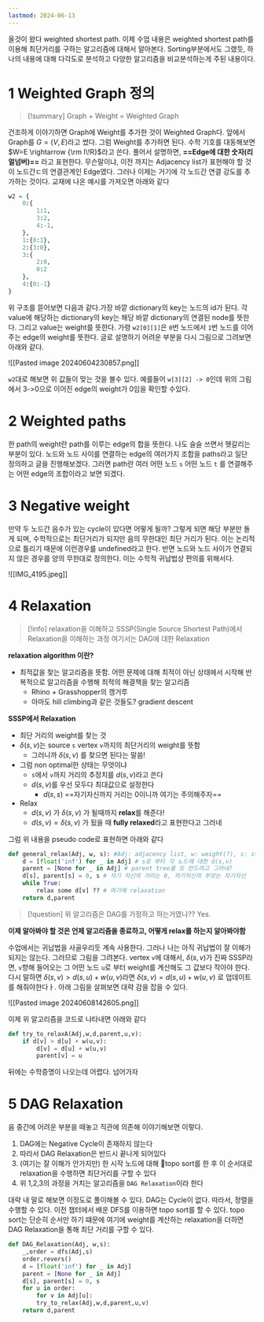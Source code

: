 ```yaml
---
lastmod: 2024-06-13
---
```

올것이 왔다 weighted shortest path. 이제 수업 내용은 weighted shortest path를 이용해 최단거리를 구하는 알고리즘에 대해서 알아본다. Sorting부분에서도 그랬듯, 하나의 내용에 대해 다각도로 분석하고 다양한 알고리즘을 비교분석하는게 주된 내용이다.

# 1 Weighted Graph 정의
> [!summary]
> Graph + Weight = Weighted Graph

건조하게 이야기하면 Graph에 Weight를 추가한 것이 Weighted Graph다. 앞에서 Graph를 $G=(V,E)$라고 썼다. 그럼 Weight를 추가하면 된다. 수학 기호를 대동해보면 $W=E \rightarrow {\rm I\!R}$라고 쓴다. 풀어서 설명하면, **==Edge에 대한 숫자(리얼넘버)==** 라고 표현한다. 무슨말이냐, 이전 까지는 Adjacency list가 표현해야 할 것이 노드간ㄷ의 연결관계인 Edge였다. 그러나 이제는 거기에 각 노드간 연결 강도를 추가하는 것이다. 교재에 나온 예시를 가져오면 아래와 같다

```python
w2 = {
	0:{
		1:1,
		3:2,
		4:-1,
	},
	1:{0:1},
	2:{3:0},
	3:{
		2:0,
		0:2
	},
	4:{0:-1}
}
```

위 구조를 뜯어보면 다음과 같다.가장 바깥 dictionary의 key는 노드의 id가 된다. 각 value에 해당하는 dictionary의 key는 해당 바깥 dictionary의 연결된 node를 뜻한다. 그리고 value는 weight를 뜻한다. 가령 `w2[0][1]`은 `0`번 노드에서 `1`번 노드를 이어주는 edge의 weight를 뜻한다. 글로 설명하기 어려운 부분을 다시 그림으로 그려보면 아래와 같다.

![[Pasted image 20240604230857.png]]

`w2`대로 해보면 위 값들이 맞는 것을 볼수 있다. 예를들어 `w[3][2] -> 0`인데 위의 그림에서 3->0으로 이어진 edge의 weight가 0임을 확인할 수있다.

# 2 Weighted paths
한 path의 weight란 path를 이루는 edge의 합을 뜻한다. 나도 슬슬 쓰면서 헷갈리는 부분이 있다. 노드와 노드 사이를 연결하는 edge의 여러가지 조합을 paths라고 일단 정의하고 글을 진행해보겠다. 그러면 path란 여러 어떤 노드 `s` 어떤 노드 `t` 를 연결해주는 어떤 edge의 조합이라고 보면 되겠다. 

# 3 Negative weight
만약 두 노드간 음수가 있는 cycle이 있다면 어떻게 될까? 그렇게 되면 해당 부분만 돌게 되며, 수학적으로는 최단거리가 되지만 음의 무한대인 최단 거리가 된다. 이는 논리적으로 틀리기 때문에 이런경우를 undefined라고 한다. 반면 노드와 노드 사이가 연결되지 않은 경우를 양의 무한대로 정의한다. 이는 수학적 귀납법상 편의를 위해서다.

![[IMG_4195.jpeg]]

# 4 Relaxation
> [!info] relaxation을 이해하고 SSSP(Single Source Shortest Path)에서 Relaxation을 이해하는 과정
> 여기서는 DAG에 대한 Relaxation

**relaxation algorithm 이란?**
- 최적값을 찾는 알고리즘을 뜻함. 어떤 문제에 대해 최적이 아닌 상태에서 시작해 반복적으로 알고리즘을 수행해 최적의 해결책을 찾는 알고리즘
	- Rhino + Grasshopper의 캥거루
	- 아마도 hill climbing과 같은 것들도? gradient descent

**SSSP에서 Relaxation**
- 최단 거리의 weight를 찾는 것
- $\delta(s,v)$는 source `s` vertex `v`까지의 최단거리의 weight를 뜻함
	- 그러니까 $\delta(s,v)$ 를 찾으면 된다는 말씀!
- 그럼 non optimal한 상태는 무엇이냐
	- `s`에서 `v`까지 거리의 추정치를 $d(s,v)$라고 쓴다
	- $d(s,v)$를 우선 모두다 최대값으로 설정한다
		- $d(s,s)$ ==자기자신까지 거리는 0이니까 여기는 주의해주자==
- Relax
	- $d(s,v)$ 가 $\delta(s,v)$ 가 될때까지 **relax**를 해준다!
	- $d(s,v)=\delta(s,v)$ 가 됬을 때 **fully relaxed**라고 표현한다고 그러네

그럼 위 내용을 pseudo code로 표현하면 아래와 같다

```python
def general_relax(Adj, w, s): #Adj: adjacency list, w: weight(?), s: start
	d = [float('inf') for _ in Adj] # s로 부터 각 노드에 대한 d(s,v)
	parent = [None for _ in Adj] # parent tree를 또 만드려고 그러네?
	d[s], parent[s] = 0, s # 자기 자신의 거리는 0, 자기자신의 부모는 자기자신
	while True:
		relax some d[v] ?? # 여기에 relaxation
	return d,parent
```
> [!question] 위 알고리즘은 DAG를 가정하고 하는거였나??
> Yes.

**이제 알아봐야 할 것은 언제 알고리즘을 종료하고, 어떻게 relax를 하는지 알아봐야함**

수업에서는 귀납법을 사골우리듯 계속 사용한다. 그러나 나는 아직 귀납법이 잘 이해가 되지는 않는다. 그러므로 그림을 그려본다. vertex `v`에 대해서, $\delta(s,v)$가 진짜 SSSP라면, `v`향해 들어오는 그 어떤 노드 `u`로 부터 weight를 계산해도 그 값보다 작아야 한다. 다시 말하면 $\delta(s,v) > d(s,u)+ w(u,v)$라면 $\delta(s,v) = d(s,u)+ w(u,v)$ 로 업데이트를 해줘야한다ㅏ. 아래 그림을 살펴보면 대략 감을 잡을 수 있다.

![[Pasted image 20240608142605.png]]


이제 위 알고리즘을 코드로 나타내면 아래와 같다
```python
def try_to_relaxA(Adj,w,d,parent,u,v):
	if d[v] > d[u] + w(u,v):
		d[v] = d[u] + w(u,v)
		parent[v] = u
```
뒤에는 수학증명이 나오는데 어렵다. 넘어가자


# 5 DAG Relaxation
음 중간에 어려운 부분을 떼놓고 직관에 의존해 이야기해보면 이렇다.
1. DAG에는 Negative Cycle이 존재하지 않는다
2. 따라서 DAG Relaxation은 반드시 끝나게 되어있다
3. (여기는 잘 이해가 안가지만) 한 시작 노드에 대해 topo sort를 한 후 이 순서대로 relaxation을 수행하면 최단거리를 구할 수 있다
4. 위 1,2,3의 과정을 거치는 알고리즘을 `DAG Relaxation`이라 한다

대략 내 말로 해보면 이정도로 풀이해볼 수 있다. DAG는 Cycle이 없다. 따라서, 정렬을 수행할 수 있다. 이전 챕터에서 배운 DFS를 이용하면 topo sort를 할 수 있다. topo sort는 단순히 순서만 하기 떄문에 여기에 weight를 계산하는 relaxation을 더하면 DAG Relaxation을 통해 최단 거리를 구할 수 있다.

```python
def DAG_Relaxation(Adj, w,s):
	_,order = dfs(Adj,s)
	order.revers()
	d = [float('inf') for _ in Adj]
	parent = [None for _ in Adj]
	d[s], parent[s] = 0, s
	for u in order:
		for v in Adj[u]:
		try_to_relax(Adj,w,d,parent,u,v)
	return d,parent
```

